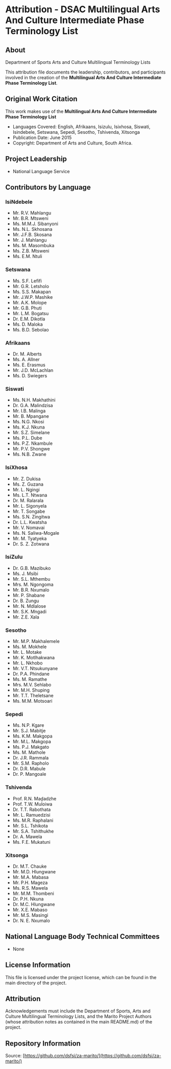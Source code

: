 # Attribution - DSAC Multilingual Arts And Culture Intermediate Phase Terminology List

## About
Department of Sports Arts and Culture Multilingual Terminology Lists  

This attribution file documents the leadership, contributors, and participants involved in the creation of the **Multilingual Arts And Culture Intermediate Phase Terminology List**.

## Original Work Citation
This work makes use of the **Multilingual Arts And Culture Intermediate Phase Terminology List**  

- Languages Covered: English, Afrikaans, Isizulu, Isixhosa, Siswati, Isindebele, Setswana, Sepedi, Sesotho, Tshivenda, Xitsonga
- Publication Date: June 2015 
- Copyright: Department of Arts and Culture, South Africa.

## Project Leadership
- National Language Service

## Contributors by Language

### IsiNdebele
- Mr. R.V. Mahlangu
- Mr. B.R. Mtsweni
- Ms. M.M.J. Sibanyoni
- Ms. N.L. Skhosana
- Mr. J.F.B. Skosana
- Mr. J. Mahlangu
- Ms. M. Masombuka
- Ms. Z.B. Mtsweni
- Ms. E.M. Ntuli

### Setswana
- Ms. S.F. Lefifi
- Mr. G.R. Letsholo
- Ms. S.S. Makapan
- Mr. J.W.P. Mashike
- Mr. A.K. Molope
- Mr. G.B. Phuti
- Mr. L.M. Bogatsu
- Dr. E.M. Dikotla
- Ms. D. Maloka
- Ms. B.D. Sebolao

### Afrikaans
- Dr. M. Alberts
- Ms. A. Allner
- Ms. E. Erasmus
- Mr. J.D. McLachlan
- Ms. D. Swiegers

### Siswati
- Ms. N.H. Makhathini
- Dr. G.A. Malindzisa
- Mr. I.B. Malinga
- Mr. B. Mpangane
- Ms. N.G. Nkosi
- Ms. K.J. Nkuna
- Mr. S.Z. Simelane
- Ms. P.L. Dube
- Ms. P.Z. Nkambule
- Mr. P.V. Shongwe
- Ms. N.B. Zwane

### IsiXhosa
- Mr. Z. Dukisa
- Ms. Z. Guzana
- Mr. L. Ngingi
- Ms. L.T. Ntwana
- Dr. M. Ralarala
- Mr. L. Sigonyela
- Mr. T. Songabe
- Ms. S.N. Zingitwa
- Dr. L.L. Kwatsha
- Mr. V. Nomavai
- Ms. N. Saliwa-Mogale
- Mr. M. Tyatyeka
- Dr. S. Z. Zotwana

### IsiZulu
- Dr. G.B. Mazibuko
- Ms. J. Msibi
- Mr. S.L. Mthembu
- Mrs. M. Ngongoma
- Mr. B.R. Nxumalo
- Mr. P. Shabane
- Dr. B. Zungu
- Mr. N. Mdlalose
- Mr. S.K. Mngadi
- Mr. Z.E. Xala

### Sesotho
- Mr. M.P. Makhalemele
- Ms. M. Mokhele
- Mr. L. Motake
- Mr. K. Motlhakwana
- Mr. L. Nkhobo
- Mr. V.T. Ntsukunyane
- Dr. P.A. Phindane
- Ms. M. Ramathe
- Mrs. M.V. Sehlabo
- Mr. M.H. Shuping
- Mr. T.T. Theletsane
- Ms. M.M. Motsoari

### Sepedi
- Ms. N.P. Kgare
- Mr. S.J. Mabitje
- Ms. K.M. Makgopa
- Mr. M.L. Makgopa
- Ms. P.J. Makgato
- Ms. M. Mathole
- Dr. J.R. Rammala
- Mr. S.M. Rapholo
- Dr. D.R. Mabule
- Dr. P. Mangoale

### Tshivenda
- Prof. R.N. Maḓadzhe
- Prof. T.W. Muloiwa
- Dr. T.T. Rabothata
- Mr. L. Ramuedzisi
- Ms. M.R. Raphalani
- Mr. S.L. Tshikota
- Mr. S.A. Tshithukhe
- Dr. A. Mawela
- Ms. F.E. Mukatuni

### Xitsonga
- Dr. M.T. Chauke
- Mr. M.D. Hlungwane
- Mr. M.A. Mabasa
- Mr. P.H. Mageza
- Ms. R.S. Mawela
- Mr. M.M. Thombeni
- Dr. P.H. Nkuna
- Dr. M.C. Hlungwane
- Mr. X.E. Mabaso
- Mr. M.S. Masingi
- Dr. N. E. Nxumalo

## National Language Body Technical Committees
- None

## License Information
This file is licensed under the project license, which can be found in the main directory of the project.

## Attribution
Acknowledgements must include the Department of Sports, Arts and Culture Multilingual Terminology Lists, and the Marito Project Authors (whose attribution notes as contained in the main README.md) of the project.

## Repository Information
Source: [https://github.com/dsfsi/za-marito/](https://github.com/dsfsi/za-marito/)
